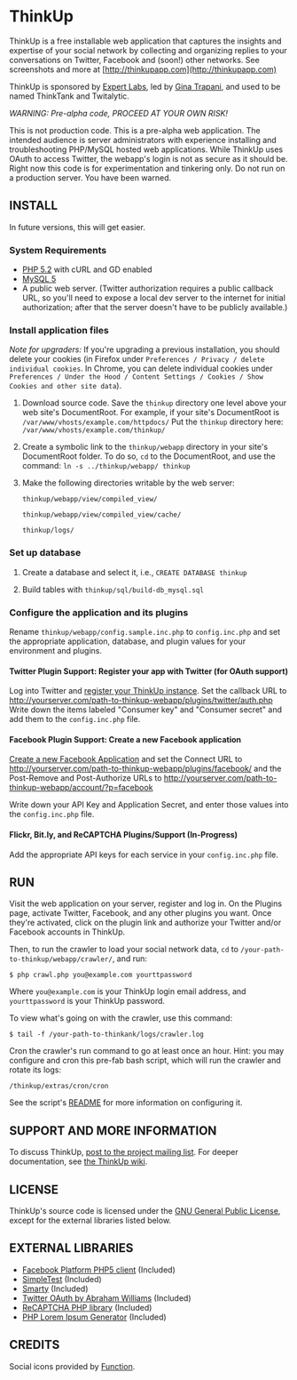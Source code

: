 # ThinkUp

ThinkUp is a free installable web application that captures
the insights and expertise of your social network by collecting and
organizing replies to your conversations on Twitter, Facebook and
(soon!) other networks. See screenshots and more at  [http://thinkupapp.com](http://thinkupapp.com)

ThinkUp is sponsored by [Expert Labs](http://expertlabs.org), led by
[Gina Trapani](http://ginatrapani.org), and used to be named
ThinkTank and Twitalytic. 

*WARNING: Pre-alpha code, PROCEED AT YOUR OWN RISK!*

This is not production code. This is a pre-alpha web application. The
intended audience is server administrators with experience installing
and troubleshooting  PHP/MySQL hosted web applications. While
ThinkUp uses OAuth to access Twitter, the webapp's login is not as
secure as it should be. Right now  this code is for experimentation
and tinkering only. Do not run on a production server. You
have been warned. 

## INSTALL

In future versions, this will get easier.

### System Requirements

- [PHP 5.2](http://php.net) with cURL and GD enabled
- [MySQL 5](http://mysql.com/)
- A public web server. (Twitter authorization requires a public
   callback URL, so you'll need to expose a local dev server to the
   internet for initial authorization; after that the server doesn't
   have to be publicly available.) 

### Install application files

*Note for upgraders:* If you're upgrading a previous installation, you should delete your cookies (in Firefox under `Preferences / Privacy / delete individual cookies`.  In Chrome, you can delete individual cookies under `Preferences / Under the Hood / Content Settings / Cookies / Show Cookies and other site data`).

1. Download source code. Save the `thinkup` directory one level above your web site's DocumentRoot. For example, if your site's DocumentRoot is  `/var/www/vhosts/example.com/httpdocs/` Put the `thinkup` directory here:  `/var/www/vhosts/example.com/thinkup/`
2. Create a symbolic link to the `thinkup/webapp` directory in your site's DocumentRoot folder. To do so, `cd` to the DocumentRoot, and use the command: `ln -s ../thinkup/webapp/ thinkup`
3. Make the following directories writable by the web server:

    `thinkup/webapp/view/compiled_view/`
    
    `thinkup/webapp/view/compiled_view/cache/`
    
    `thinkup/logs/`
       
### Set up database

1. Create a database and select it, i.e., 
  `CREATE DATABASE thinkup`

2. Build tables with `thinkup/sql/build-db_mysql.sql`

### Configure the application and its plugins

Rename `thinkup/webapp/config.sample.inc.php` to `config.inc.php`
and set the appropriate application, database, and plugin values for
your environment and  plugins.

#### Twitter Plugin Support: Register your app with Twitter (for OAuth support)

Log into Twitter and [register your ThinkUp instance](http://twitter.com/oauth_clients/). Set the callback URL to 
    http://yourserver.com/path-to-thinkup-webapp/plugins/twitter/auth.php
Write down the items labeled "Consumer key" and "Consumer secret" and add them to the `config.inc.php` file.

#### Facebook Plugin Support: Create a new Facebook application

[Create a new Facebook Application](http://facebook.com/developers/) and set the Connect URL to 
    http://yourserver.com/path-to-thinkup-webapp/plugins/facebook/ 
and the Post-Remove and Post-Authorize URLs to 
    http://yourserver.com/path-to-thinkup-webapp/account/?p=facebook

Write down your API Key and Application Secret, and enter those values into the `config.inc.php` file.

#### Flickr, Bit.ly, and ReCAPTCHA Plugins/Support (In-Progress)

Add the appropriate API keys for each service in your `config.inc.php` file.


## RUN

Visit the web application on your server, register and log in. On the
Plugins page, activate Twitter, Facebook, and any other plugins you
want. Once they're activated, click on the plugin link and authorize
your Twitter and/or Facebook accounts in ThinkUp. 

Then, to run the crawler to load your social network data, `cd` to `/your-path-to-thinkup/webapp/crawler/`, and run:

    $ php crawl.php you@example.com yourttpassword

Where `you@example.com` is your ThinkUp login email address, and `yourttpassword` is your ThinkUp password.

To view what's going on with the crawler, use this command:

    $ tail -f /your-path-to-thinkank/logs/crawler.log

Cron the crawler's run command to go at least once an hour. Hint: you may configure and cron this pre-fab bash script, which will run the crawler and rotate its logs:

    /thinkup/extras/cron/cron

See the script's [README](http://github.com/ginatrapani/thinkup/blob/master/extras/cron/README) for more information on configuring it.

## SUPPORT AND MORE INFORMATION

To discuss ThinkUp, [post to the project mailing list](http://groups.google.com/group/thinkupapp). For deeper documentation, see [the ThinkUp wiki](http://wiki.github.com/ginatrapani/thinkup).


## LICENSE

ThinkUp's source code is licensed under the
[GNU General Public License](http://github.com/ginatrapani/thinkup/blob/master/GPL-LICENSE.txt),
except for the  external libraries listed below.


## EXTERNAL LIBRARIES

- [Facebook Platform PHP5 client](http://wiki.developers.facebook.com/index.php/PHP) (Included) 
- [SimpleTest](http://www.simpletest.org/) (Included)
- [Smarty](http://smarty.net) (Included)
- [Twitter OAuth by Abraham Williams](http://github.com/abraham/twitteroauth) (Included)
- [ReCAPTCHA PHP library](http://recaptcha.net/plugins/php/) (Included)
- [PHP Lorem Ipsum Generator](http://tinsology.net/scripts/php-lorem-ipsum-generator/) (Included)

## CREDITS

Social icons provided by [Function](http://wefunction.com/2009/05/free-social-icons-app-icons/).
